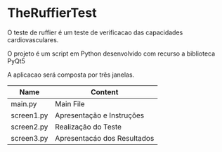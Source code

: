 # TheRuffierTest

O teste de ruffier é um teste de verificacao das capacidades cardiovasculares.

O projeto é um script em Python desenvolvido com recurso a biblioteca PyQt5

A aplicacao será composta por três janelas.

Name | Content
----------- | ---------
main.py | Main File
screen1.py | Apresentação e Instruções
screen2.py | Realização do Teste
screen3.py | Apresentacáo dos Resultados